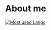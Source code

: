 # About me

[![Most used Langs](https://github-readme-stats.vercel.app/api/top-langs/?username=brandddd&layout=compact)](https://github.com/anuraghazra/github-readme-stats)


